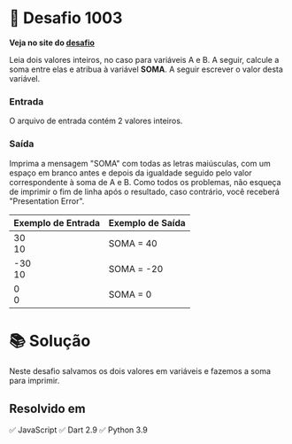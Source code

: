 # 📖 Desafio 1003

**Veja no site do [desafio](https://www.beecrowd.com.br/judge/pt/problems/view/1003)**

Leia dois valores inteiros, no caso para variáveis A e B. A seguir, calcule a soma entre elas e atribua à variável **SOMA**. A seguir escrever o valor desta variável.

### Entrada

O arquivo de entrada contém 2 valores inteiros.

### Saída

Imprima a mensagem "SOMA" com todas as letras maiúsculas, com um espaço em branco antes e depois da igualdade seguido pelo valor correspondente à soma de A e B. Como todos os problemas, não esqueça de imprimir o fim de linha após o resultado, caso contrário, você receberá "Presentation Error".

| Exemplo de Entrada | Exemplo de Saída |
| ------------------ | ---------------- |
| 30<br>10           | SOMA = 40        |
| -30<br>10          | SOMA = -20       |
| 0<br>0             | SOMA = 0         |

# 📚 Solução

Neste desafio salvamos os dois valores em variáveis e fazemos a soma para imprimir.

## Resolvido em

✅ JavaScript
✅ Dart 2.9
✅ Python 3.9
